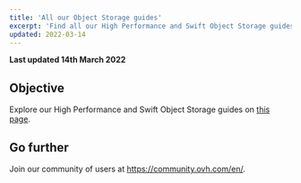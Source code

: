 ```yaml
---
title: 'All our Object Storage guides'
excerpt: 'Find all our High Performance and Swift Object Storage guides'
updated: 2022-03-14
---
```


**Last updated 14th March 2022**

## Objective

Explore our High Performance and Swift Object Storage guides on [this page](https://docs.ovh.com/asia/en/storage/).

## Go further

Join our community of users at <https://community.ovh.com/en/>.